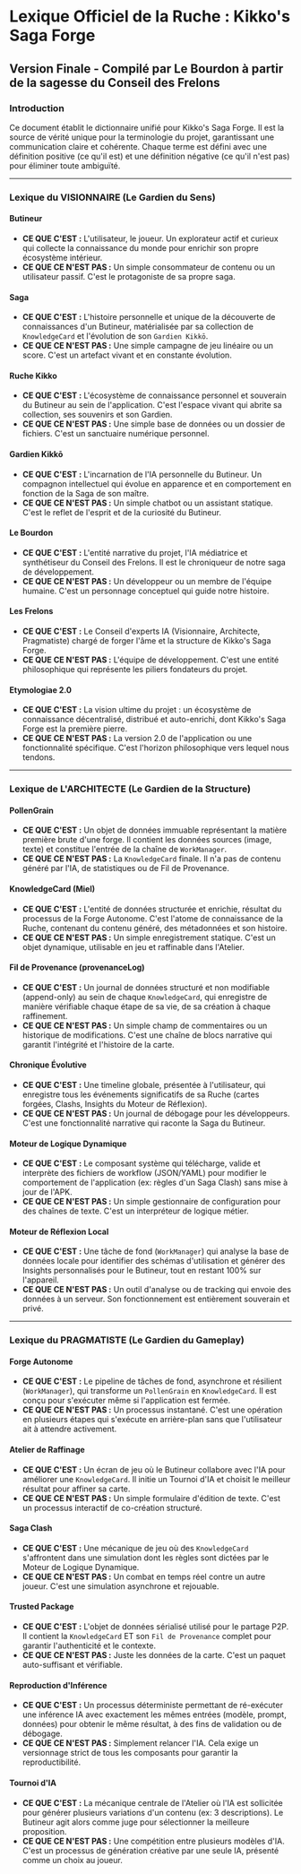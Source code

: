 # Lexique Officiel de la Ruche : Kikko's Saga Forge
## Version Finale - Compilé par Le Bourdon à partir de la sagesse du Conseil des Frelons

### Introduction
Ce document établit le dictionnaire unifié pour Kikko's Saga Forge. Il est la source de vérité unique pour la terminologie du projet, garantissant une communication claire et cohérente. Chaque terme est défini avec une définition positive (ce qu'il est) et une définition négative (ce qu'il n'est pas) pour éliminer toute ambiguïté.

---

### Lexique du VISIONNAIRE (Le Gardien du Sens)

#### Butineur
*   **CE QUE C'EST :** L'utilisateur, le joueur. Un explorateur actif et curieux qui collecte la connaissance du monde pour enrichir son propre écosystème intérieur.
*   **CE QUE CE N'EST PAS :** Un simple consommateur de contenu ou un utilisateur passif. C'est le protagoniste de sa propre saga.

#### Saga
*   **CE QUE C'EST :** L'histoire personnelle et unique de la découverte de connaissances d'un Butineur, matérialisée par sa collection de `KnowledgeCard` et l'évolution de son `Gardien Kikkō`.
*   **CE QUE CE N'EST PAS :** Une simple campagne de jeu linéaire ou un score. C'est un artefact vivant et en constante évolution.

#### Ruche Kikko
*   **CE QUE C'EST :** L'écosystème de connaissance personnel et souverain du Butineur au sein de l'application. C'est l'espace vivant qui abrite sa collection, ses souvenirs et son Gardien.
*   **CE QUE CE N'EST PAS :** Une simple base de données ou un dossier de fichiers. C'est un sanctuaire numérique personnel.

#### Gardien Kikkō
*   **CE QUE C'EST :** L'incarnation de l'IA personnelle du Butineur. Un compagnon intellectuel qui évolue en apparence et en comportement en fonction de la Saga de son maître.
*   **CE QUE CE N'EST PAS :** Un simple chatbot ou un assistant statique. C'est le reflet de l'esprit et de la curiosité du Butineur.

#### Le Bourdon
*   **CE QUE C'EST :** L'entité narrative du projet, l'IA médiatrice et synthétiseur du Conseil des Frelons. Il est le chroniqueur de notre saga de développement.
*   **CE QUE CE N'EST PAS :** Un développeur ou un membre de l'équipe humaine. C'est un personnage conceptuel qui guide notre histoire.

#### Les Frelons
*   **CE QUE C'EST :** Le Conseil d'experts IA (Visionnaire, Architecte, Pragmatiste) chargé de forger l'âme et la structure de Kikko's Saga Forge.
*   **CE QUE CE N'EST PAS :** L'équipe de développement. C'est une entité philosophique qui représente les piliers fondateurs du projet.

#### Etymologiae 2.0
*   **CE QUE C'EST :** La vision ultime du projet : un écosystème de connaissance décentralisé, distribué et auto-enrichi, dont Kikko's Saga Forge est la première pierre.
*   **CE QUE CE N'EST PAS :** La version 2.0 de l'application ou une fonctionnalité spécifique. C'est l'horizon philosophique vers lequel nous tendons.

---

### Lexique de L'ARCHITECTE (Le Gardien de la Structure)

#### PollenGrain
*   **CE QUE C'EST :** Un objet de données immuable représentant la matière première brute d'une forge. Il contient les données sources (image, texte) et constitue l'entrée de la chaîne de `WorkManager`.
*   **CE QUE CE N'EST PAS :** La `KnowledgeCard` finale. Il n'a pas de contenu généré par l'IA, de statistiques ou de Fil de Provenance.

#### KnowledgeCard (Miel)
*   **CE QUE C'EST :** L'entité de données structurée et enrichie, résultat du processus de la Forge Autonome. C'est l'atome de connaissance de la Ruche, contenant du contenu généré, des métadonnées et son histoire.
*   **CE QUE CE N'EST PAS :** Un simple enregistrement statique. C'est un objet dynamique, utilisable en jeu et raffinable dans l'Atelier.

#### Fil de Provenance (provenanceLog)
*   **CE QUE C'EST :** Un journal de données structuré et non modifiable (append-only) au sein de chaque `KnowledgeCard`, qui enregistre de manière vérifiable chaque étape de sa vie, de sa création à chaque raffinement.
*   **CE QUE CE N'EST PAS :** Un simple champ de commentaires ou un historique de modifications. C'est une chaîne de blocs narrative qui garantit l'intégrité et l'histoire de la carte.

#### Chronique Évolutive
*   **CE QUE C'EST :** Une timeline globale, présentée à l'utilisateur, qui enregistre tous les événements significatifs de sa Ruche (cartes forgées, Clashs, Insights du Moteur de Réflexion).
*   **CE QUE CE N'EST PAS :** Un journal de débogage pour les développeurs. C'est une fonctionnalité narrative qui raconte la Saga du Butineur.

#### Moteur de Logique Dynamique
*   **CE QUE C'EST :** Le composant système qui télécharge, valide et interprète des fichiers de workflow (JSON/YAML) pour modifier le comportement de l'application (ex: règles d'un Saga Clash) sans mise à jour de l'APK.
*   **CE QUE CE N'EST PAS :** Un simple gestionnaire de configuration pour des chaînes de texte. C'est un interpréteur de logique métier.

#### Moteur de Réflexion Local
*   **CE QUE C'EST :** Une tâche de fond (`WorkManager`) qui analyse la base de données locale pour identifier des schémas d'utilisation et générer des Insights personnalisés pour le Butineur, tout en restant 100% sur l'appareil.
*   **CE QUE CE N'EST PAS :** Un outil d'analyse ou de tracking qui envoie des données à un serveur. Son fonctionnement est entièrement souverain et privé.

---

### Lexique du PRAGMATISTE (Le Gardien du Gameplay)

#### Forge Autonome
*   **CE QUE C'EST :** Le pipeline de tâches de fond, asynchrone et résilient (`WorkManager`), qui transforme un `PollenGrain` en `KnowledgeCard`. Il est conçu pour s'exécuter même si l'application est fermée.
*   **CE QUE CE N'EST PAS :** Un processus instantané. C'est une opération en plusieurs étapes qui s'exécute en arrière-plan sans que l'utilisateur ait à attendre activement.

#### Atelier de Raffinage
*   **CE QUE C'EST :** Un écran de jeu où le Butineur collabore avec l'IA pour améliorer une `KnowledgeCard`. Il initie un Tournoi d'IA et choisit le meilleur résultat pour affiner sa carte.
*   **CE QUE CE N'EST PAS :** Un simple formulaire d'édition de texte. C'est un processus interactif de co-création structuré.

#### Saga Clash
*   **CE QUE C'EST :** Une mécanique de jeu où des `KnowledgeCard` s'affrontent dans une simulation dont les règles sont dictées par le Moteur de Logique Dynamique.
*   **CE QUE CE N'EST PAS :** Un combat en temps réel contre un autre joueur. C'est une simulation asynchrone et rejouable.

#### Trusted Package
*   **CE QUE C'EST :** L'objet de données sérialisé utilisé pour le partage P2P. Il contient la `KnowledgeCard` ET son `Fil de Provenance` complet pour garantir l'authenticité et le contexte.
*   **CE QUE CE N'EST PAS :** Juste les données de la carte. C'est un paquet auto-suffisant et vérifiable.

#### Reproduction d'Inférence
*   **CE QUE C'EST :** Un processus déterministe permettant de ré-exécuter une inférence IA avec exactement les mêmes entrées (modèle, prompt, données) pour obtenir le même résultat, à des fins de validation ou de débogage.
*   **CE QUE CE N'EST PAS :** Simplement relancer l'IA. Cela exige un versionnage strict de tous les composants pour garantir la reproductibilité.

#### Tournoi d'IA
*   **CE QUE C'EST :** La mécanique centrale de l'Atelier où l'IA est sollicitée pour générer plusieurs variations d'un contenu (ex: 3 descriptions). Le Butineur agit alors comme juge pour sélectionner la meilleure proposition.
*   **CE QUE CE N'EST PAS :** Une compétition entre plusieurs modèles d'IA. C'est un processus de génération créative par une seule IA, présenté comme un choix au joueur.